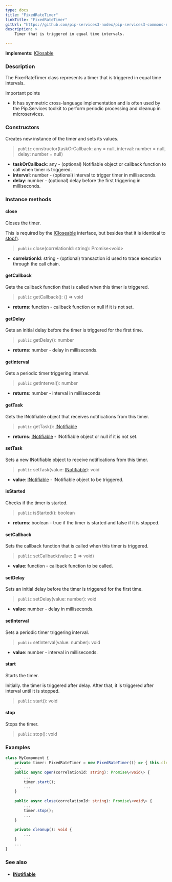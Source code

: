 ```yaml
---
type: docs
title: "FixedRateTimer"
linkTitle: "FixedRateTimer"
gitUrl: "https://github.com/pip-services3-nodex/pip-services3-commons-nodex"
description: >
    Timer that is triggered in equal time intervals.

---
```


**Implements:** [IClosable](../iclosable)

### Description

The FixerRateTimer class represents a timer that is triggered in equal time intervals.

Important points

- It has symmetric cross-language implementation and is often used by the Pip.Services toolkit to perform periodic processing and cleanup in microservices.

### Constructors
Creates new instance of the timer and sets its values.

> `public` constructor(taskOrCallback: any = null, interval: number = null, delay: number = null)

- **taskOrCallback**: any - (optional) Notifiable object or callback function to call when timer is triggered.
- **interval**: number - (optional) interval to trigger timer in milliseconds.
- **delay**: number - (optional) delay before the first triggering in milliseconds.

### Instance methods

#### close
Closes the timer.

This is required by the [ICloseable](../icloseable) interface,
but besides that it is identical to [stop()](#stop).

> `public` close(correlationId: string): Promise\<void\>

- **correlationId**: string - (optional) transaction id used to trace execution through the call chain.

#### getCallback
Gets the callback function that is called when this timer is triggered.

> `public` getCallback(): () => void

- **returns**: function - callback function or null if it is not set. 


#### getDelay
Gets an initial delay before the timer is triggered for the first time.

> `public` getDelay(): number

- **returns**: number - delay in milliseconds.

#### getInterval
Gets a periodic timer triggering interval.

> `public` getInterval(): number

- **returns**: number - interval in milliseconds


#### getTask
Gets the INotifiable object that receives notifications from this timer.

> `public` getTask(): [INotifiable](../inotifiable)

- **returns**: [INotifiable](../inotifiable) - INotifiable object or null if it is not set.


#### setTask
Sets a new INotifiable object to receive notifications from this timer.

> `public` setTask(value: [INotifiable](../inotifiable)): void

- **value**: [INotifiable](../inotifiable) - INotifiable object to be triggered.

#### isStarted
Checks if the timer is started.

> `public` isStarted(): boolean

- **returns**: boolean - true if the timer is started and false if it is stopped.

#### setCallback
Sets the callback function that is called when this timer is triggered.

> `public` setCallback(value: () => void)

- **value**: function - callback function to be called.

#### setDelay
Sets an initial delay before the timer is triggered for the first time.

> `public` setDelay(value: number): void

- **value**: number - delay in milliseconds. 

#### setInterval
Sets a periodic timer triggering interval.

> `public` setInterval(value: number): void

- **value**: number - interval in milliseconds.


#### start
Starts the timer.

Initially. the timer is triggered after delay.
After that, it is triggered after interval until it is stopped.

> `public` start(): void


#### stop
Stops the timer.

> `public` stop(): void

### Examples
```typescript
class MyComponent {
    private timer: FixedRateTimer = new FixedRateTimer(() => { this.cleanup }, 60000);
    ...
    public async open(correlationId: string): Promise\<void\> {
        ...
        timer.start();
        ...
    }
    
    public async close(correlationId: string): Promise\<void\> {
        ...
        timer.stop();
        ...
    }
    
    private cleanup(): void {
        ...
    }
    ...
}

```

### See also
- #### [INotifiable](../inotifiable)
